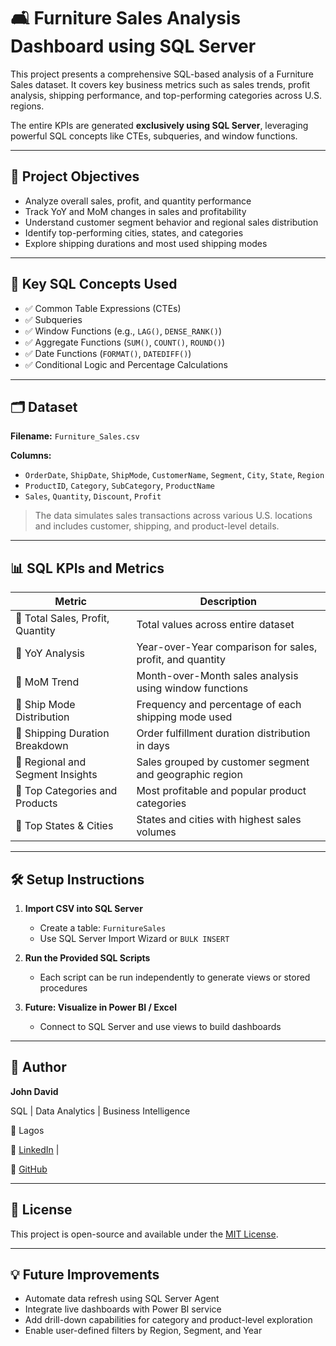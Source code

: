 # 🛋️ Furniture Sales Analysis Dashboard using SQL Server

This project presents a comprehensive SQL-based analysis of a Furniture Sales dataset. It covers key business metrics such as sales trends, profit analysis, shipping performance, and top-performing categories across U.S. regions.

The entire KPIs are generated **exclusively using SQL Server**, leveraging powerful SQL concepts like CTEs, subqueries, and window functions.

---

## 📌 Project Objectives

- Analyze overall sales, profit, and quantity performance
- Track YoY and MoM changes in sales and profitability
- Understand customer segment behavior and regional sales distribution
- Identify top-performing cities, states, and categories
- Explore shipping durations and most used shipping modes

---

## 🧠 Key SQL Concepts Used

- ✅ Common Table Expressions (CTEs)
- ✅ Subqueries
- ✅ Window Functions (e.g., `LAG()`, `DENSE_RANK()`)
- ✅ Aggregate Functions (`SUM()`, `COUNT()`, `ROUND()`)
- ✅ Date Functions (`FORMAT()`, `DATEDIFF()`)
- ✅ Conditional Logic and Percentage Calculations

---

## 🗂️ Dataset

**Filename:** `Furniture_Sales.csv`

**Columns:**
- `OrderDate`, `ShipDate`, `ShipMode`, `CustomerName`, `Segment`, `City`, `State`, `Region`
- `ProductID`, `Category`, `SubCategory`, `ProductName`
- `Sales`, `Quantity`, `Discount`, `Profit`

> The data simulates sales transactions across various U.S. locations and includes customer, shipping, and product-level details.

---

## 📊 SQL KPIs and Metrics

| Metric                            | Description                                                                 |
|----------------------------------|-----------------------------------------------------------------------------|
| 🔹 Total Sales, Profit, Quantity | Total values across entire dataset                                         |
| 🔹 YoY Analysis                   | Year-over-Year comparison for sales, profit, and quantity                  |
| 🔹 MoM Trend                     | Month-over-Month sales analysis using window functions                     |
| 🔹 Ship Mode Distribution         | Frequency and percentage of each shipping mode used                        |
| 🔹 Shipping Duration Breakdown    | Order fulfillment duration distribution in days                            |
| 🔹 Regional and Segment Insights  | Sales grouped by customer segment and geographic region                    |
| 🔹 Top Categories and Products    | Most profitable and popular product categories                             |
| 🔹 Top States & Cities            | States and cities with highest sales volumes                               |

---

## 🛠️ Setup Instructions

1. **Import CSV into SQL Server**
   - Create a table: `FurnitureSales`
   - Use SQL Server Import Wizard or `BULK INSERT`

2. **Run the Provided SQL Scripts**
   - Each script can be run independently to generate views or stored procedures

3. **Future: Visualize in Power BI / Excel**
   - Connect to SQL Server and use views to build dashboards

---

## 📘 Author

**John David**  

SQL | Data Analytics | Business Intelligence  

📍 Lagos 

🔗 [LinkedIn](https://www.linkedin.com/in/john-david-b7b5781b3/) | 

🐙 [GitHub](https://github.com/yourusername)

---

## 📄 License

This project is open-source and available under the [MIT License](LICENSE).

---

## 💡 Future Improvements

- Automate data refresh using SQL Server Agent
- Integrate live dashboards with Power BI service
- Add drill-down capabilities for category and product-level exploration
- Enable user-defined filters by Region, Segment, and Year
